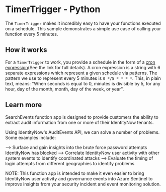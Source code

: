 # TimerTrigger - Python

The `TimerTrigger` makes it incredibly easy to have your functions executed on a schedule. This sample demonstrates a simple use case of calling your function every 5 minutes.

## How it works

For a `TimerTrigger` to work, you provide a schedule in the form of a [cron expression](https://en.wikipedia.org/wiki/Cron#CRON_expression)(See the link for full details). A cron expression is a string with 6 separate expressions which represent a given schedule via patterns. The pattern we use to represent every 5 minutes is `0 */5 * * * *`. This, in plain text, means: "When seconds is equal to 0, minutes is divisible by 5, for any hour, day of the month, month, day of the week, or year".

## Learn more

SearchEvents function app is designed to provide customers the ability to extract audit information from one or more of their IdentityNow tenants.

Using IdentityNow's AuditEvents API, we can solve a number of problems. Some examples include:

--> Surface and gain insights into the brute force password attempts IdentityNow has blocked
--> Correlate IdentityNow user activity with other system events to identify coordinated attacks
--> Evaluate the timing of login attempts from different geographies to identify problems

NOTE: This function app is intended to make it even easier to bring IdentityNow user activity and governance events into Azure Sentinel to improve insights from your security incident and event monitoring solution.
